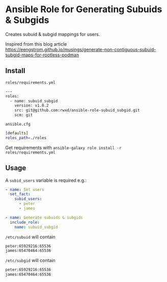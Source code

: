 # Ansible Role for Generating Subuids & Subgids

Creates subuid & subgid mappings for users.

Inspired from this blog article <https://eengstrom.github.io/musings/generate-non-contiguous-subuid-subgid-maps-for-rootless-podman>

## Install

`roles/requirements.yml`

```bash
---
roles:
  - name: subuid_subgid
    version: v1.0.2
    src: git@github.com:rwxd/ansible-role-subuid_subgid.git
    scm: git
```

`ansible.cfg`

```bash
[defaults]
roles_path=./roles
```

Get requirements with `ansible-galaxy role install -r roles/requirements.yml`

## Usage

A `subid_users` variable is required e.g.:

```yaml
- name: Set users
  set_fact:
    subid_users:
      - peter
      - james

- name: Generate subuids & subgids
  include_role:
    name: subuid_subgid
```

`/etc/subuid` will contain

```bash
peter:65929216:65536
james:65470464:65536
```

`/etc/subgid` will contain

```bash
peter:65929216:65536
james:65470464:65536
```
